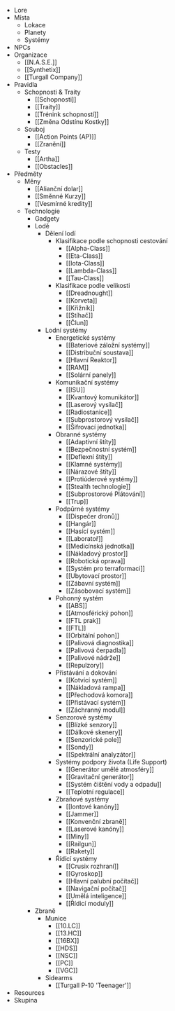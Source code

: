 * Lore
* Místa
  * Lokace
  * Planety
  * Systémy
* NPCs
* Organizace
    * [[N.A.S.E.]]
    * [[Synthetix]]
    * [[Turgall Company]]
* Pravidla
  * Schopnosti & Traity
      * [[Schopnosti]]
      * [[Traity]]
      * [[Trénink schopností]]
      * [[Změna Odstínu Kostky]]
  * Souboj
      * [[Action Points (AP)]]
      * [[Zranění]]
  * Testy
      * [[Artha]]
      * [[Obstacles]]
* Předměty
  * Měny
      * [[Alianční dolar]]
      * [[Směnné Kurzy]]
      * [[Vesmírné kredity]]
  * Technologie
    * Gadgety
    * Lodě
      * Dělení lodí
        * Klasifikace podle schopnosti cestování
            * [[Alpha-Class]]
            * [[Eta-Class]]
            * [[Iota-Class]]
            * [[Lambda-Class]]
            * [[Tau-Class]]
        * Klasifikace podle velikosti
            * [[Dreadnought]]
            * [[Korveta]]
            * [[Křižník]]
            * [[Stíhač]]
            * [[Člun]]
      * Lodní systémy
        * Energetické systémy
            * [[Bateriové záložní systémy]]
            * [[Distribuční soustava]]
            * [[Hlavní Reaktor]]
            * [[RAM]]
            * [[Solární panely]]
        * Komunikační systémy
            * [[ISU]]
            * [[Kvantový komunikátor]]
            * [[Laserový vysílač]]
            * [[Radiostanice]]
            * [[Subprostorový vysílač]]
            * [[Šifrovací jednotka]]
        * Obranné systémy
            * [[Adaptivní štíty]]
            * [[Bezpečnostní systém]]
            * [[Deflexní štíty]]
            * [[Klamné systémy]]
            * [[Nárazové štíty]]
            * [[Protiúderové systémy]]
            * [[Stealth technologie]]
            * [[Subprostorové Plátování]]
            * [[Trup]]
        * Podpůrné systémy
            * [[Dispečer dronů]]
            * [[Hangár]]
            * [[Hasící systém]]
            * [[Laboratoř]]
            * [[Medicínská jednotka]]
            * [[Nákladový prostor]]
            * [[Robotická oprava]]
            * [[Systém pro terraformaci]]
            * [[Ubytovací prostor]]
            * [[Zábavní systém]]
            * [[Zásobovací systém]]
        * Pohonný systém
            * [[ABS]]
            * [[Atmosférický pohon]]
            * [[FTL prak]]
            * [[FTL]]
            * [[Orbitální pohon]]
            * [[Palivová diagnostika]]
            * [[Palivová čerpadla]]
            * [[Palivové nádrže]]
            * [[Repulzory]]
        * Přistávání a dokování
            * [[Kotvící systém]]
            * [[Nákladová rampa]]
            * [[Přechodová komora]]
            * [[Přistávací systém]]
            * [[Záchranný modul]]
        * Senzorové systémy
            * [[Blízké senzory]]
            * [[Dálkové skenery]]
            * [[Senzorické pole]]
            * [[Sondy]]
            * [[Spektrální analyzátor]]
        * Systémy podpory života (Life Support)
            * [[Generátor umělé atmosféry]]
            * [[Gravitační generátor]]
            * [[Systém čištění vody a odpadu]]
            * [[Teplotní regulace]]
        * Zbraňové systémy
            * [[Iontové kanóny]]
            * [[Jammer]]
            * [[Konvenční zbraně]]
            * [[Laserové kanóny]]
            * [[Miny]]
            * [[Railgun]]
            * [[Rakety]]
        * Řídící systémy
            * [[Crusix rozhraní]]
            * [[Gyroskop]]
            * [[Hlavní palubní počítač]]
            * [[Navigační počítač]]
            * [[Umělá inteligence]]
            * [[Řídicí moduly]]
    * Zbraně
      * Munice
          * [[10.LC]]
          * [[13.HC]]
          * [[16BX]]
          * [[HDS]]
          * [[NSC]]
          * [[PC]]
          * [[VGC]]
      * Sidearms
          * [[Turgall P-10 'Teenager']]
* Resources
* Skupina